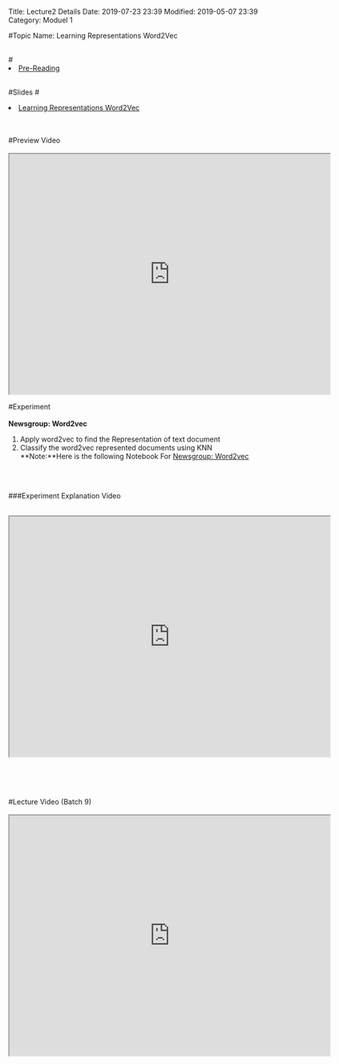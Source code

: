 Title: Lecture2 Details
Date: 2019-07-23 23:39
Modified: 2019-05-07 23:39
Category: Moduel 1

#Topic Name: Learning Representations Word2Vec

<br>
#<li><a href="https://drive.google.com/file/d/1HjFaVlYw7OYTXpRjR1Tl20ZLwHhc1RNJ/view?usp=sharing" target="_blank">Pre-Reading</a></li> <br>

#Slides
#<li><a href="https://www.dropbox.com/home/Batch7/Slides/Day04?preview=2-Learning_Representations_Word2Vec.pptx" target="_blank">Learning Representations Word2Vec</a></li> <br>

<br>
#Preview Video <br><br>
<iframe src="https://videoken.com/embed/vkene-wFNxD17Mrg"width="640" height="480"></iframe>

#Experiment<br><br>
**Newsgroup: Word2vec** <br>
1. Apply word2vec to find the Representation of  text document<br>
2.  Classify the word2vec represented documents using KNN<br>
**Note:**Here is the following Notebook For [Newsgroup: Word2vec](https://drive.google.com/file/d/1IsClVg_cUR4z_xs0wpfvoR7gRcYBnzde/view?usp=sharing)

<br><br>

###Experiment Explanation Video <br><br>
<iframe src="https://cdn.talentsprint.com/aiml/AIML_BATCH_HYD_7/JAN20/word2vec_experiment.mp4"width="640" height="480"></iframe>

<br><br>

<br>
#Lecture Video (Batch 9) <br><br>
<iframe src="https://videoken.com/embed/vkene-TYsh1ejDUA"width="640" height="480"></iframe>







